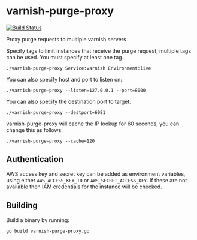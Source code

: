 varnish-purge-proxy
===================

[![Build Status](https://travis-ci.org/BashtonLtd/varnish-purge-proxy.svg?branch=master)](https://travis-ci.org/BashtonLtd/varnish-purge-proxy)

Proxy purge requests to multiple varnish servers

Specify tags to limit instances that receive the purge request, multiple tags can be used. You must specify at least one tag.

`./varnish-purge-proxy Service:varnish Environment:live`

You can also specify host and port to listen on:

`./varnish-purge-proxy --listen=127.0.0.1 --port=8000`

You can also specify the destination port to target:

`./varnish-purge-proxy --destport=6081`

varnish-purge-proxy will cache the IP lookup for 60 seconds, you can change this as follows:

`./varnish-purge-proxy --cache=120`

Authentication
--------------

AWS access key and secret key can be added as environment variables, using either `AWS_ACCESS_KEY_ID` or `AWS_SECRET_ACCESS_KEY`.  If these are not available then IAM credentials for the instance will be checked.

Building
--------

Build a binary by running:

`go build varnish-purge-proxy.go`
